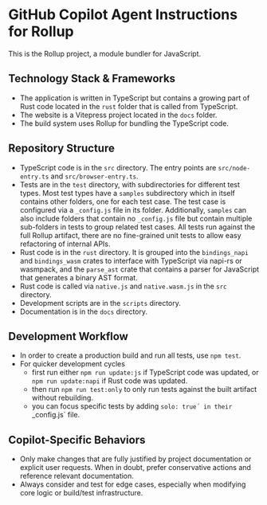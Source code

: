 # GitHub Copilot Agent Instructions for Rollup

This is the Rollup project, a module bundler for JavaScript.

## Technology Stack & Frameworks

- The application is written in TypeScript but contains a growing part of Rust code located in the `rust` folder that is called from TypeScript.
- The website is a Vitepress project located in the `docs` folder.
- The build system uses Rollup for bundling the TypeScript code.

## Repository Structure

- TypeScript code is in the `src` directory. The entry points are `src/node-entry.ts` and `src/browser-entry.ts`.
- Tests are in the `test` directory, with subdirectories for different test types. Most test types have a `samples` subdirectory which in itself contains other folders, one for each test case. The test case is configured via a `_config.js` file in its folder. Additionally, `samples` can also include folders that contain no `_config.js` file but contain multiple sub-folders in tests to group related test cases. All tests run against the full Rollup artifact, there are no fine-grained unit tests to allow easy refactoring of internal APIs.
- Rust code is in the `rust` directory. It is grouped into the `bindings_napi` and `bindings_wasm` crates to interface with TypeScript via napi-rs or wasmpack, and the `parse_ast` crate that contains a parser for JavaScript that generates a binary AST format.
- Rust code is called via `native.js` and `native.wasm.js` in the `src` directory.
- Development scripts are in the `scripts` directory.
- Documentation is in the `docs` directory.

## Development Workflow

- In order to create a production build and run all tests, use `npm test`.
- For quicker development cycles
  - first run either `npm run update:js` if TypeScript code was updated, or `npm run update:napi` if Rust code was updated.
  - then run `npm run test:only` to only run tests against the built artifact without rebuilding.
  - you can focus specific tests by adding `solo: true´ in their `\_config.js` file.

## Copilot-Specific Behaviors

- Only make changes that are fully justified by project documentation or explicit user requests. When in doubt, prefer conservative actions and reference relevant documentation.
- Always consider and test for edge cases, especially when modifying core logic or build/test infrastructure.
